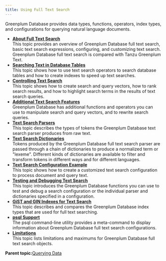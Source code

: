 ```yaml
---
title: Using Full Text Search 
---
```


Greenplum Database provides data types, functions, operators, index types, and configurations for querying natural language documents.

-   **[About Full Text Search](../textsearch/intro.html)**  
This topic provides an overview of Greenplum Database full text search, basic text search expressions, configuring, and customizing text search. Greenplum Database full text search is compared with Tanzu Greenplum Text.
-   **[Searching Text in Database Tables](../textsearch/tables-indexes.html)**  
This topic shows how to use text search operators to search database tables and how to create indexes to speed up text searches.
-   **[Controlling Text Search](../textsearch/controlling.html)**  
This topic shows how to create search and query vectors, how to rank search results, and how to highlight search terms in the results of text search queries.
-   **[Additional Text Search Features](../textsearch/features.html)**  
Greenplum Database has additional functions and operators you can use to manipulate search and query vectors, and to rewrite search queries.
-   **[Text Search Parsers](../textsearch/parsers.html)**  
This topic describes the types of tokens the Greenplum Database text search parser produces from raw text.
-   **[Text Search Dictionaries](../textsearch/dictionaries.html)**  
Tokens produced by the Greenplum Database full text search parser are passed through a chain of dictionaries to produce a normalized term or "lexeme". Different kinds of dictionaries are available to filter and transform tokens in different ways and for different languages.
-   **[Text Search Configuration Example](../textsearch/configuration.html)**  
This topic shows how to create a customized text search configuration to process document and query text.
-   **[Testing and Debugging Text Search](../textsearch/testing.html)**  
This topic introduces the Greenplum Database functions you can use to test and debug a search configuration or the individual parser and dictionaries specified in a configuration.
-   **[GiST and GIN Indexes for Text Search](../textsearch/gist-gin.html)**  
This topic describes and compares the Greenplum Database index types that are used for full text searching.
-   **[psql Support](../textsearch/psql-support.html)**  
The psql command-line utility provides a meta-command to display information about Greenplum Database full text search configurations.
-   **[Limitations](../textsearch/limitations.html)**  
This topic lists limitations and maximums for Greenplum Database full text search objects.

**Parent topic:**[Querying Data](../query/topics/query.html)

